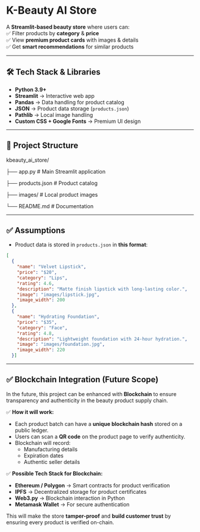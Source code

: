 # K-Beauty AI Store

A **Streamlit-based beauty store** where users can:  
✅ Filter products by **category** & **price**  
✅ View **premium product cards** with images & details  
✅ Get **smart recommendations** for similar products  

---

## 🛠️ Tech Stack & Libraries  

- **Python 3.9+**  
- **Streamlit** → Interactive web app  
- **Pandas** → Data handling for product catalog  
- **JSON** → Product data storage (`products.json`)  
- **Pathlib** → Local image handling  
- **Custom CSS + Google Fonts** → Premium UI design  

---

## 📂 Project Structure  

kbeauty_ai_store/

├── app.py # Main Streamlit application

├── products.json # Product catalog

├── images/ # Local product images

└── README.md # Documentation


---

## ✅ Assumptions  

- Product data is stored in `products.json` in **this format**:  

```json
[
  {
    "name": "Velvet Lipstick",
    "price": "$20",
    "category": "Lips",
    "rating": 4.6,
    "description": "Matte finish lipstick with long-lasting color.",
    "image": "images/lipstick.jpg",
    "image_width": 200
  },
  {
    "name": "Hydrating Foundation",
    "price": "$35",
    "category": "Face",
    "rating": 4.8,
    "description": "Lightweight foundation with 24-hour hydration.",
    "image": "images/foundation.jpg",
    "image_width": 220
  }]
``` 

---
## ✅ Blockchain Integration (Future Scope)

In the future, this project can be enhanced with **Blockchain** to ensure transparency and authenticity in the beauty product supply chain.

✅ **How it will work:**
- Each product batch can have a **unique blockchain hash** stored on a public ledger.
- Users can scan a **QR code** on the product page to verify authenticity.
- Blockchain will record:
  - Manufacturing details
  - Expiration dates
  - Authentic seller details

✅ **Possible Tech Stack for Blockchain:**
- **Ethereum / Polygon** → Smart contracts for product verification
- **IPFS** → Decentralized storage for product certificates
- **Web3.py** → Blockchain interaction in Python
- **Metamask Wallet** → For secure authentication

This will make the store **tamper-proof** and **build customer trust** by ensuring every product is verified on-chain.



